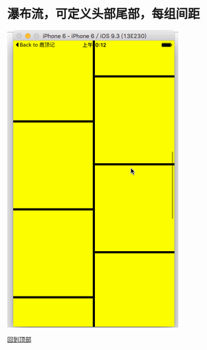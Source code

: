 # 瀑布流，可定义头部尾部，每组间距

![](https://github.com/mumuda/ZDWateFlow/blob/master/ZDWateFlow.gif)  



[回到顶部](#readme)